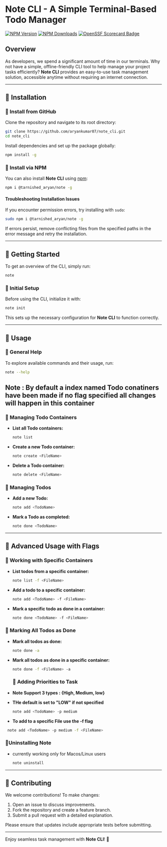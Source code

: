 # Note CLI - A Simple Terminal-Based Todo Manager

[![NPM Version][npm-version-image]][npm-url]
[![NPM Downloads][npm-downloads-image]][npm-downloads-url]
[![OpenSSF Scorecard Badge][ossf-scorecard-badge]][ossf-scorecard-visualizer]

## Overview

As developers, we spend a significant amount of time in our terminals. Why not have a simple, offline-friendly CLI tool to help manage your project tasks efficiently? **Note CLI** provides an easy-to-use task management solution, accessible anytime without requiring an internet connection.

---

## 📌 Installation

### 🔹 Install from GitHub

Clone the repository and navigate to its root directory:

```bash
git clone https://github.com/aryankumar07/note_cli.git 
cd note_cli
```

Install dependencies and set up the package globally:

```bash
npm install -g
```

### 🔹 Install via NPM

You can also install **Note CLI** using [npm](https://www.npmjs.com/):

```bash
npm i @tarnished_aryan/note -g
```

#### Troubleshooting Installation Issues

If you encounter permission errors, try installing with `sudo`:

```bash
sudo npm i @tarnished_aryan/note -g
```

If errors persist, remove conflicting files from the specified paths in the error message and retry the installation.

---

## 🚀 Getting Started

To get an overview of the CLI, simply run:

```bash
note
```

### 🔹 Initial Setup

Before using the CLI, initialize it with:

```bash
note init
```

This sets up the necessary configuration for **Note CLI** to function correctly.

---

## 📖 Usage

### 🔹 General Help

To explore available commands and their usage, run:

```bash
note --help
```

## Note : By default a index named Todo conatiners have been made if no flag specified all changes will happen in this container


### 🔹 Managing Todo Containers

- **List all Todo containers:**
  ```bash
  note list
  ```
- **Create a new Todo container:**
  ```bash
  note create <FileName>
  ```
- **Delete a Todo container:**
  ```bash
  note delete <FileName>
  ```

### 🔹 Managing Todos

- **Add a new Todo:**
  ```bash
  note add <TodoName>
  ```
- **Mark a Todo as completed:**
  ```bash
  note done <TodoName>
  ```

---

## 🎯 Advanced Usage with Flags

### 🔹 Working with Specific Containers

- **List todos from a specific container:**
  ```bash
  note list -f <FileName>
  ```
- **Add a todo to a specific container:**
  ```bash
  note add <TodoName> -f <FileName>
  ```
- **Mark a specific todo as done in a container:**
  ```bash
  note done <TodoName> -f <FileName>
  ```

### 🔹 Marking All Todos as Done

- **Mark all todos as done:**
  ```bash
  note done -a
  ```
- **Mark all todos as done in a specific container:**
  ```bash
  note done -f <FileName> -a
  ```

  ### 🔹 Adding Priorities to Task
- **Note Support 3 types : {High, Medium, low}**
- **THe default is set to "LOW" if not specified**
  
  ```bash
  note add <TodoName> -p medium
  ```
- **To add to a specific File use the -f flag**
 ```bash
  note add <TodoName> -p medium -f <FileName>
  ```

  
  ### 🔹Uninstalling Note
- currently working only for Macos/Linux users
  ```bash
  note uninstall
  ```



---

## 🤝 Contributing

We welcome contributions! To make changes:

1. Open an issue to discuss improvements.
2. Fork the repository and create a feature branch.
3. Submit a pull request with a detailed explanation.

Please ensure that updates include appropriate tests before submitting.

---

Enjoy seamless task management with **Note CLI**! 🚀

[npm-url]: https://www.npmjs.com/package/@tarnished_aryan/note
[npm-version-image]: https://badgen.net/npm/v/@tarnished_aryan/note
[npm-downloads-image]: https://badgen.net/npm/dm/@tarnished_aryan/note
[npm-downloads-url]: https://npmcharts.com/compare/@tarnished_aryan/note?minimal=true
[ossf-scorecard-badge]: https://api.scorecard.dev/projects/github.com/aryankumar07/note_cli/badge
[ossf-scorecard-visualizer]: https://ossf.github.io/scorecard-visualizer/#/projects/github.com/aryankumar07/note_cli

